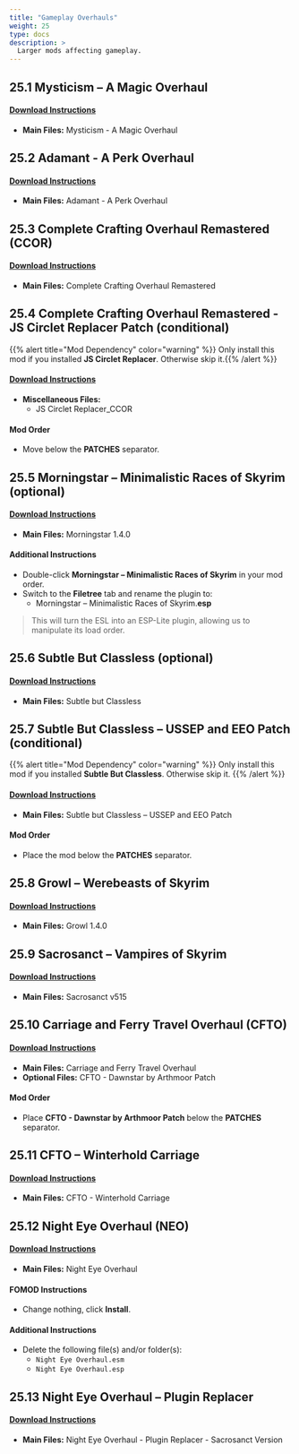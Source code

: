 ```yaml
---
title: "Gameplay Overhauls"
weight: 25
type: docs
description: >
  Larger mods affecting gameplay.
---
```


## 25.1 Mysticism – A Magic Overhaul

#### [Download Instructions](https://www.nexusmods.com/skyrimspecialedition/mods/27839?tab=files)

* **Main Files:** Mysticism - A Magic Overhaul

## 25.2 Adamant - A Perk Overhaul

#### [Download Instructions](https://www.nexusmods.com/skyrimspecialedition/mods/30191/?tab=files)

* **Main Files:** Adamant - A Perk Overhaul

## 25.3 Complete Crafting Overhaul Remastered (CCOR)

#### [Download Instructions](https://www.nexusmods.com/skyrimspecialedition/mods/28608?tab=files)

* **Main Files:** Complete Crafting Overhaul Remastered

## 25.4 Complete Crafting Overhaul Remastered - JS Circlet Replacer Patch (conditional)

{{% alert title="Mod Dependency" color="warning" %}}
Only install this mod if you installed **JS Circlet Replacer**. Otherwise skip it.{{% /alert %}}

#### [Download Instructions](https://www.nexusmods.com/skyrimspecialedition/mods/19518?tab=files)

* **Miscellaneous Files:**
  * JS Circlet Replacer_CCOR

#### Mod Order

* Move below the **PATCHES** separator.

## 25.5 Morningstar – Minimalistic Races of Skyrim (optional)

#### [Download Instructions](https://www.nexusmods.com/skyrimspecialedition/mods/22298?tab=files)

* **Main Files:** Morningstar 1.4.0

#### Additional Instructions

* Double-click **Morningstar – Minimalistic Races of Skyrim** in your mod order.
* Switch to the **Filetree** tab and rename the plugin to:
  * Morningstar – Minimalistic Races of Skyrim.**esp**

> This will turn the ESL into an ESP-Lite plugin, allowing us to manipulate its load order.

## 25.6 Subtle But Classless (optional)

#### [Download Instructions](https://www.nexusmods.com/skyrimspecialedition/mods/2744?tab=files)

* **Main Files:** Subtle but Classless

## 25.7 Subtle But Classless – USSEP and EEO Patch (conditional)

{{% alert title="Mod Dependency" color="warning" %}}
Only install this mod if you installed **Subtle But Classless**. Otherwise skip it.
{{% /alert %}}

#### [Download Instructions](https://www.nexusmods.com/skyrimspecialedition/mods/26092?tab=files)

* **Main Files:** Subtle but Classless – USSEP and EEO Patch

#### Mod Order

* Place the mod below the **PATCHES** separator.

## 25.8 Growl – Werebeasts of Skyrim

#### [Download Instructions](https://www.nexusmods.com/skyrimspecialedition/mods/31245?tab=files)

* **Main Files:** Growl 1.4.0

## 25.9 Sacrosanct – Vampires of Skyrim

#### [Download Instructions](https://www.nexusmods.com/skyrimspecialedition/mods/3928?tab=files)

* **Main Files:** Sacrosanct v515

## 25.10 Carriage and Ferry Travel Overhaul (CFTO)

#### [Download Instructions](https://www.nexusmods.com/skyrimspecialedition/mods/8379?tab=files)

* **Main Files:** Carriage and Ferry Travel Overhaul
* **Optional Files:** CFTO - Dawnstar by Arthmoor Patch

#### Mod Order

* Place **CFTO - Dawnstar by Arthmoor Patch** below the **PATCHES** separator.

## 25.11 CFTO – Winterhold Carriage

#### [Download Instructions](https://www.nexusmods.com/skyrimspecialedition/mods/27236?tab=files)

* **Main Files:** CFTO - Winterhold Carriage

## 25.12 Night Eye Overhaul (NEO)

#### [Download Instructions](https://www.nexusmods.com/skyrimspecialedition/mods/9177?tab=files)

* **Main Files:** Night Eye Overhaul

#### FOMOD Instructions

* Change nothing, click **Install**.

#### Additional Instructions

* Delete the following file(s) and/or folder(s):
  * `Night Eye Overhaul.esm`
  * `Night Eye Overhaul.esp`

## 25.13 Night Eye Overhaul – Plugin Replacer

#### [Download Instructions](https://www.nexusmods.com/skyrimspecialedition/mods/23794?tab=files)

* **Main Files:** Night Eye Overhaul - Plugin Replacer - Sacrosanct Version